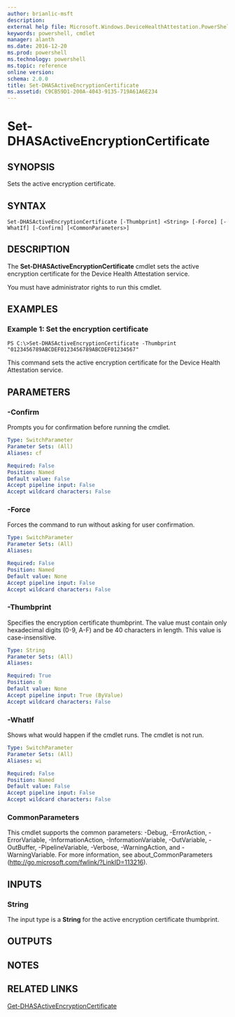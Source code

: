 ```yaml
---
author: brianlic-msft
description: 
external help file: Microsoft.Windows.DeviceHealthAttestation.PowerShell.dll-Help.xml
keywords: powershell, cmdlet
manager: alanth
ms.date: 2016-12-20
ms.prod: powershell
ms.technology: powershell
ms.topic: reference
online version: 
schema: 2.0.0
title: Set-DHASActiveEncryptionCertificate
ms.assetid: C9CB59D1-200A-4043-9135-719A61A6E234
---
```


# Set-DHASActiveEncryptionCertificate

## SYNOPSIS
Sets the active encryption certificate.

## SYNTAX

```
Set-DHASActiveEncryptionCertificate [-Thumbprint] <String> [-Force] [-WhatIf] [-Confirm] [<CommonParameters>]
```

## DESCRIPTION
The **Set-DHASActiveEncryptionCertificate** cmdlet sets the active encryption certificate for the Device Health Attestation service.

You must have administrator rights to run this cmdlet.

## EXAMPLES

### Example 1: Set the encryption certificate
```
PS C:\>Set-DHASActiveEncryptionCertificate -Thumbprint "0123456789ABCDEF0123456789ABCDEF01234567"
```

This command sets the active encryption certificate for the Device Health Attestation service.

## PARAMETERS

### -Confirm
Prompts you for confirmation before running the cmdlet.

```yaml
Type: SwitchParameter
Parameter Sets: (All)
Aliases: cf

Required: False
Position: Named
Default value: False
Accept pipeline input: False
Accept wildcard characters: False
```

### -Force
Forces the command to run without asking for user confirmation.

```yaml
Type: SwitchParameter
Parameter Sets: (All)
Aliases: 

Required: False
Position: Named
Default value: None
Accept pipeline input: False
Accept wildcard characters: False
```

### -Thumbprint
Specifies the encryption certificate thumbprint.
The value must contain only hexadecimal digits (0-9, A-F) and be 40 characters in length.
This value is case-insensitive.

```yaml
Type: String
Parameter Sets: (All)
Aliases: 

Required: True
Position: 0
Default value: None
Accept pipeline input: True (ByValue)
Accept wildcard characters: False
```

### -WhatIf
Shows what would happen if the cmdlet runs.
The cmdlet is not run.

```yaml
Type: SwitchParameter
Parameter Sets: (All)
Aliases: wi

Required: False
Position: Named
Default value: False
Accept pipeline input: False
Accept wildcard characters: False
```

### CommonParameters
This cmdlet supports the common parameters: -Debug, -ErrorAction, -ErrorVariable, -InformationAction, -InformationVariable, -OutVariable, -OutBuffer, -PipelineVariable, -Verbose, -WarningAction, and -WarningVariable. For more information, see about_CommonParameters (http://go.microsoft.com/fwlink/?LinkID=113216).

## INPUTS

### String
The input type is a **String** for the active encryption certificate thumbprint.

## OUTPUTS

## NOTES

## RELATED LINKS

[Get-DHASActiveEncryptionCertificate](./Get-DHASActiveEncryptionCertificate.md)

